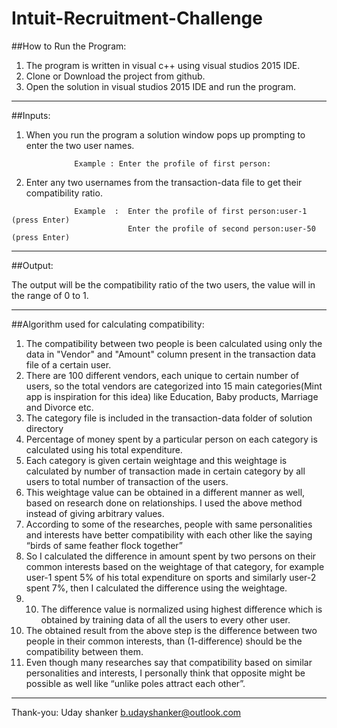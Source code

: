 # Intuit-Recruitment-Challenge

##How to Run the Program:
1. The program is written in visual c++ using visual studios 2015 IDE.
2. Clone or Download the project from github.
3. Open the solution in visual studios 2015 IDE and run the program.

---
##Inputs:

1. When you run the program a solution window pops up prompting to enter the two user names.
```
              Example : Enter the profile of first person:
```
2. Enter any two usernames from the transaction-data file to get their compatibility ratio.
```
              Example  :  Enter the profile of first person:user-1 (press Enter)
                  	      Enter the profile of second person:user-50 (press Enter)
```
---
##Output:

The output will be the compatibility ratio of the two users, the value will in the range of 0 to 1.

---
##Algorithm used for calculating compatibility:

1. The compatibility between two people is been calculated using only the data in "Vendor" and "Amount" column present in the transaction data file of a certain user.
2. There are 100 different vendors, each unique to certain number of users, so the total vendors are categorized into 15 main categories(Mint app is inspiration for this idea) like Education, Baby products, Marriage and Divorce etc.
3. The category file is included in the transaction-data folder of solution directory
4. Percentage of money spent by  a particular person on each category is calculated using his total expenditure.
5. Each category is given certain weightage and this weightage is calculated by number of transaction made in certain category by all users to total number of transaction of the users.
6. This weightage value can be obtained in a different manner as well, based on research done on relationships. I used the above method instead of giving arbitrary values.
7. According to some of the researches, people with same personalities and interests have better compatibility with each other like the saying “birds of same feather flock together”
8. So I calculated the difference in amount spent by two persons on their common interests based on the weightage of that category, for example user-1 spent 5% of his total expenditure on sports and similarly user-2 spent 7%, then I calculated the difference using the weightage.
9. 10. The difference value is normalized using highest difference which is obtained by training data of all the users to every other user.
11. The obtained result from the above step is the difference between two people in their common interests, than (1-difference) should be the compatibility between them.
12. Even though many researches say that compatibility based on similar personalities and interests, I personally think that opposite might be possible as well like “unlike poles attract each other”.

---
Thank-you:
Uday shanker
b.udayshanker@outlook.com

  


